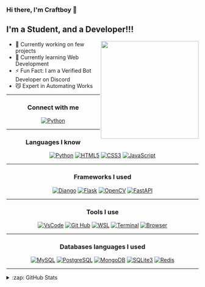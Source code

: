 ### Hi there, I'm Craftboy 👋
## I'm a Student, and a Developer!!!

<div align="right">
  <a href="Craftboy" target="_blank">
    <img
      width="256"
      align="right"
      src="https://api.daily.dev/devcards/d854a534e8404db5988e16a2eea8d403.png?r=9w0"
    />
  </a>
</div>

- 🔭 Currently working on few projects
- 🌱 Currently learning Web Development
- ⚡ Fun Fact: I am a Verified Bot Developer on Discord
- 😼 Expert in Automating Works

<hr>
<div>

  <h3 align="center">Connect with me<br></h3>
  <p align="center">
  <a href="https://discord.com/users/666663639616454707"><img alt="Python" src="https://discord.c99.nl/widget/theme-4/666663639616454707.png"></a>
</p>
  <hr>
  </div>

<div>
  <h3 align="center">Languages I know<br></h3>
  <p align="center">
  <a href="https://python.org"><img alt="Python" src="https://img.shields.io/badge/python-%2314354C.svg?style=for-the-badge&logo=python&logoColor=white"></a>
  <a href="https://www.google.com/search?q=html&rlz=1C1CHBF_enIN930IN930&oq=html&aqs=chrome..69i57j69i59j69i60l3j69i65l2.1424j0j1&sourceid=chrome&ie=UTF-8"><img alt="HTML5" src="https://img.shields.io/badge/html5-%23E34F26.svg?style=for-the-badge&logo=html5&logoColor=white"></a>
  <a href="https://www.google.com/search?q=css&rlz=1C1CHBF_enIN930IN930&oq=css&aqs=chrome..69i57j69i59j69i60l3j69i65l2.1424j0j1&sourceid=chrome&ie=UTF-8" target="_blank"><img alt="CSS3" src="https://img.shields.io/badge/css3-%231572B6.svg?style=for-the-badge&logo=css3&logoColor=white"></a>
  <a href="https://javascript.org" target="_blank"><img alt="JavaScript" src="https://img.shields.io/badge/javascript-%23323330.svg?style=for-the-badge&logo=javascript&logoColor=%23F7DF1E"></a>
</p>
  <hr>
  </div>
  <div>
  <h3 align="center">Frameworks I used<br></h3>
  <p align="center">
    <a href="https://djangoproject.org" target="_blank"><img alt="Django" src="https://img.shields.io/badge/django-%23092E20.svg?style=for-the-badge&logo=django&logoColor=white"></a>
    <a href="https://flask.palletsprojects.org" target="_blank"><img alt="Flask" src="https://img.shields.io/badge/flask-%23000.svg?style=for-the-badge&logo=flask&logoColor=white"></a>
    <a href="https://opencv.org" target="_blank"><img alt="OpenCV" src="https://img.shields.io/badge/opencv-%23white.svg?style=for-the-badge&logo=opencv&logoColor=white"></a>
    <a href="https://fastapi.tiangolo.com" target="_blank"><img alt="FastAPI" src="https://img.shields.io/badge/FastAPI-005571?style=for-the-badge&logo=fastapi"></a>
</p>
  </div><hr>
  <div>
  <h3 align="center">Tools I use</h3>
  <p align="center">
    <a href="https://code.visualstudio.com/" target="_blank"><img alt="VsCode" src="https://img.shields.io/badge/VsCode-005571?style=for-the-badge&logo=visualstudiocode"></a>
    <a href="https://github.com/" target="_blank"><img alt="Git Hub" src="https://img.shields.io/badge/Git%20Hub-000000?style=for-the-badge&logo=github"></a>
    <a href="hhttps://docs.microsoft.com/en-us/windows/wsl/" target="_blank"><img alt="WSL" src="https://img.shields.io/badge/WSL-000000?style=for-the-badge&logo=windows"></a>
    <a href="https://www.microsoft.com/en-us/p/windows-terminal/9n0dx20hk701" target="_blank"><img alt="Terminal" src="https://img.shields.io/badge/Terminal-000000?style=for-the-badge&logo=windowsterminal"></a>
    <a href="https://brave.com/" target="_blank"><img alt="Browser" src="https://img.shields.io/badge/Browser-ffffff?style=for-the-badge&logo=brave"></a>
  </p>
  </div><hr>
  <div>
  <h3 align="center">Databases languages I used</h3>
  <p align="center">
    <a href="https://mysql.org" target="_blank"><img alt="MySQL" src="https://img.shields.io/badge/mysql-%2300f.svg?style=for-the-badge&logo=mysql&logoColor=white"></a>
    <a href="https://postgresql.org" target="_blank"><img alt="PostgreSQL" src="https://img.shields.io/badge/postgres-%23316192.svg?style=for-the-badge&logo=postgresql&logoColor=white"></a>
    <a href="https://mongodb.com" target="_blank"><img alt="MongoDB" src="https://img.shields.io/badge/MongoDB-%234ea94b.svg?style=for-the-badge&logo=mongodb&logoColor=white"></a>
    <a href="https://sqlite.org" target="_blank"><img alt="SQLite3" src="https://img.shields.io/badge/sqlite-%2307405e.svg?style=for-the-badge&logo=sqlite&logoColor=white"></a>
    <a href="https://redis.io" target="_blank"><img alt="Redis" src="https://img.shields.io/badge/redis-%2307405e.svg?style=for-the-badge&logo=redis&logoColor=white"></a>
  </p>
  </div><hr>
  
<details>
  <summary>:zap: GitHub Stats</summary>
  <p align="center">
    <img align="centre" alt="Craftboy's GitHub Stats" src="https://github-readme-stats.vercel.app/api?username=craftboy98&show_icons=true&hide_border=true&theme=react&count_private=true" /></pr></details>

